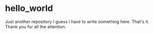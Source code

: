 # hello_world
Just another repository
I guess I have to write something here. That's it. Thank you for all the attention.

